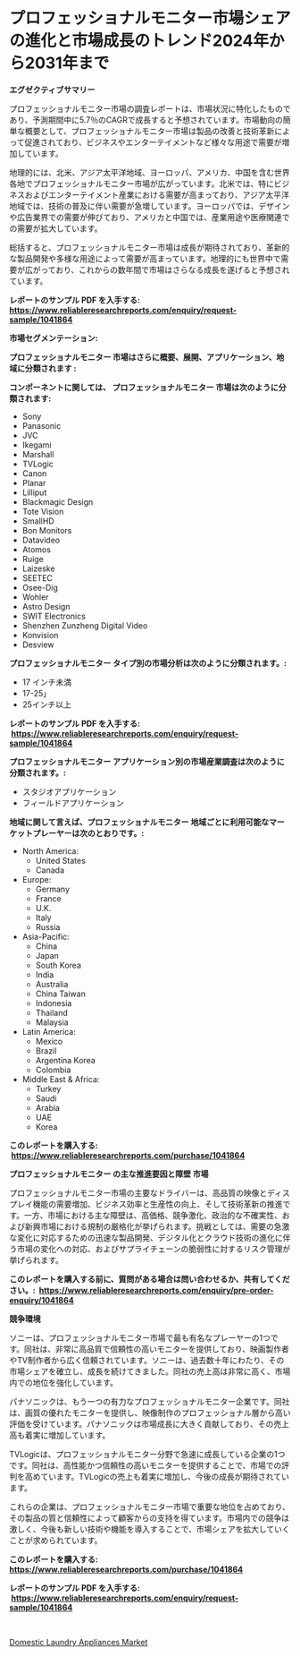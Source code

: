 <p><h1>プロフェッショナルモニター市場シェアの進化と市場成長のトレンド2024年から2031年まで</h1></p><p><strong>エグゼクティブサマリー</strong></p>
<p><p>プロフェッショナルモニター市場の調査レポートは、市場状況に特化したものであり、予測期間中に5.7％のCAGRで成長すると予想されています。市場動向の簡単な概要として、プロフェッショナルモニター市場は製品の改善と技術革新によって促進されており、ビジネスやエンターテイメントなど様々な用途で需要が増加しています。</p><p>地理的には、北米、アジア太平洋地域、ヨーロッパ、アメリカ、中国を含む世界各地でプロフェッショナルモニター市場が広がっています。北米では、特にビジネスおよびエンターテイメント産業における需要が高まっており、アジア太平洋地域では、技術の普及に伴い需要が急増しています。ヨーロッパでは、デザインや広告業界での需要が伸びており、アメリカと中国では、産業用途や医療関連での需要が拡大しています。</p><p>総括すると、プロフェッショナルモニター市場は成長が期待されており、革新的な製品開発や多様な用途によって需要が高まっています。地理的にも世界中で需要が広がっており、これからの数年間で市場はさらなる成長を遂げると予想されています。</p></p>
<p><strong>レポートのサンプル PDF を入手する: <a href="https://www.reliableresearchreports.com/enquiry/request-sample/1041864">https://www.reliableresearchreports.com/enquiry/request-sample/1041864</a></strong></p>
<p><strong>市場セグメンテーション:</strong></p>
<p><strong> プロフェッショナルモニター 市場はさらに概要、展開、アプリケーション、地域に分類されます :</strong></p>
<p><strong>コンポーネントに関しては、 プロフェッショナルモニター 市場は次のように分類されます: &nbsp;</strong></p>
<p><ul><li>Sony</li><li>Panasonic</li><li>JVC</li><li>Ikegami</li><li>Marshall</li><li>TVLogic</li><li>Canon</li><li>Planar</li><li>Lilliput</li><li>Blackmagic Design</li><li>Tote Vision</li><li>SmallHD</li><li>Bon Monitors</li><li>Datavideo</li><li>Atomos</li><li>Ruige</li><li>Laizeske</li><li>SEETEC</li><li>Osee-Dig</li><li>Wohler</li><li>Astro Design</li><li>SWIT Electronics</li><li>Shenzhen Zunzheng Digital Video</li><li>Konvision</li><li>Desview</li></ul></p>
<p><strong> プロフェッショナルモニター タイプ別の市場分析は次のように分類されます。:</strong></p>
<p><ul><li>17 インチ未満</li><li>17-25」</li><li>25インチ以上</li></ul></p>
<p><strong>レポートのサンプル PDF を入手する: &nbsp;<a href="https://www.reliableresearchreports.com/enquiry/request-sample/1041864">https://www.reliableresearchreports.com/enquiry/request-sample/1041864</a></strong></p>
<p><strong> プロフェッショナルモニター アプリケーション別の市場産業調査は次のように分類されます。:</strong></p>
<p><ul><li>スタジオアプリケーション</li><li>フィールドアプリケーション</li></ul></p>
<p><strong>地域に関して言えば、プロフェッショナルモニター 地域ごとに利用可能なマーケットプレーヤーは次のとおりです。:</strong></p>
<p><ul>
    <li>
        North America:
        <ul>
            <li>United States</li>
            <li>Canada</li>
        </ul>
    </li>
    <li>
        Europe:
        <ul>
            <li>Germany</li>
            <li>France</li>
            <li>U.K.</li>
            <li>Italy</li>
            <li>Russia</li>
        </ul>
    </li>
    <li>
        Asia-Pacific:
        <ul>
            <li>China</li>
            <li>Japan</li>
            <li>South Korea</li>
            <li>India</li>
            <li>Australia</li>
            <li>China Taiwan</li>
            <li>Indonesia</li>
            <li>Thailand</li>
            <li>Malaysia</li>
        </ul>
    </li>
    <li>
        Latin America:
        <ul>
            <li>Mexico</li>
            <li>Brazil</li>
            <li>Argentina Korea</li>
            <li>Colombia</li>
        </ul>
    </li>
    <li>
        Middle East & Africa:
        <ul>
            <li>Turkey</li>
            <li>Saudi</li>
            <li>Arabia</li>
            <li>UAE</li>
            <li>Korea</li>
        </ul>
    </li>
    </ul></p>
<p><strong>このレポートを購入する: &nbsp;<a href="https://www.reliableresearchreports.com/purchase/1041864">https://www.reliableresearchreports.com/purchase/1041864</a></strong></p>
<p><strong>プロフェッショナルモニター の主な推進要因と障壁 市場</strong></p>
<p><p>プロフェッショナルモニター市場の主要なドライバーは、高品質の映像とディスプレイ機能の需要増加、ビジネス効率と生産性の向上、そして技術革新の推進です。一方、市場における主な障壁は、高価格、競争激化、政治的な不確実性、および新興市場における規制の厳格化が挙げられます。挑戦としては、需要の急激な変化に対応するための迅速な製品開発、デジタル化とクラウド技術の進化に伴う市場の変化への対応、およびサプライチェーンの脆弱性に対するリスク管理が挙げられます。</p></p>
<p><strong>このレポートを購入する前に、質問がある場合は問い合わせるか、共有してください。:&nbsp; <a href="https://www.reliableresearchreports.com/enquiry/pre-order-enquiry/1041864">https://www.reliableresearchreports.com/enquiry/pre-order-enquiry/1041864</a></strong></p>
<p><strong>競争環境</strong></p>
<p><p>ソニーは、プロフェッショナルモニター市場で最も有名なプレーヤーの1つです。同社は、非常に高品質で信頼性の高いモニターを提供しており、映画製作者やTV制作者から広く信頼されています。ソニーは、過去数十年にわたり、その市場シェアを確立し、成長を続けてきました。同社の売上高は非常に高く、市場内での地位を強化しています。</p><p>パナソニックは、もう一つの有力なプロフェッショナルモニター企業です。同社は、画質の優れたモニターを提供し、映像制作のプロフェッショナル層から高い評価を受けています。パナソニックは市場成長に大きく貢献しており、その売上高も着実に増加しています。</p><p>TVLogicは、プロフェッショナルモニター分野で急速に成長している企業の1つです。同社は、高性能かつ信頼性の高いモニターを提供することで、市場での評判を高めています。TVLogicの売上も着実に増加し、今後の成長が期待されています。</p><p>これらの企業は、プロフェッショナルモニター市場で重要な地位を占めており、その製品の質と信頼性によって顧客からの支持を得ています。市場内での競争は激しく、今後も新しい技術や機能を導入することで、市場シェアを拡大していくことが求められています。</p></p>
<p><strong>このレポートを購入する: &nbsp; <a href="https://www.reliableresearchreports.com/purchase/1041864">https://www.reliableresearchreports.com/purchase/1041864</a></strong></p>
<p><strong>レポートのサンプル PDF を入手する: &nbsp;<a href="https://www.reliableresearchreports.com/enquiry/request-sample/1041864">https://www.reliableresearchreports.com/enquiry/request-sample/1041864</a></strong><strong></strong></p>
<p>&nbsp;</p>
<p><p><a href="https://github.com/Alonsoolds3wq1d81czn8rbol/Market-Research-Report-List-1/blob/main/domestic-laundry-appliances-market.md">Domestic Laundry Appliances Market</a></p></p>